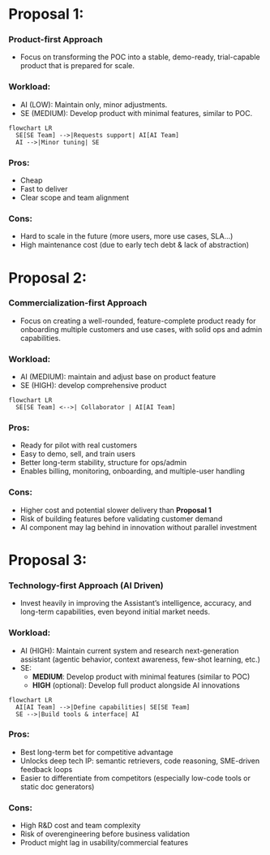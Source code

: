 # Proposal 1: 
### Product-first Approach
-  Focus on transforming the POC into a stable, demo-ready, trial-capable product that is prepared for scale.
 
### Workload:
- AI (LOW): Maintain only, minor adjustments.
- SE (MEDIUM): Develop product with minimal features, similar to POC.

```mermaid
flowchart LR
  SE[SE Team] -->|Requests support| AI[AI Team]
  AI -->|Minor tuning| SE

```

### Pros:
- Cheap
- Fast to deliver
- Clear scope and team alignment

### Cons: 
- Hard to scale in the future (more users, more use cases, SLA...)
- High maintenance cost (due to early tech debt & lack of abstraction)

# Proposal 2: 
### Commercialization-first Approach
- Focus on creating a well-rounded, feature-complete product ready for onboarding multiple customers and use cases, with solid ops and admin capabilities.

### Workload:
- AI (MEDIUM): maintain and adjust base on product feature
- SE (HIGH): develop comprehensive product

```mermaid
flowchart LR
  SE[SE Team] <-->| Collaborator | AI[AI Team]

```

### Pros:
- Ready for pilot with real customers
- Easy to demo, sell, and train users
- Better long-term stability, structure for ops/admin
- Enables billing, monitoring, onboarding, and multiple-user handling

### Cons:
- Higher cost and potential slower delivery than **Proposal 1**
- Risk of building features before validating customer demand
- AI component may lag behind in innovation without parallel investment

# Proposal 3:
### Technology-first Approach (AI Driven)
- Invest heavily in improving the Assistant’s intelligence, accuracy, and long-term capabilities, even beyond initial market needs.

### Workload:
- AI (HIGH):  Maintain current system and research next-generation assistant (agentic behavior, context awareness, few-shot learning, etc.)
- SE:
  - **MEDIUM**: Develop product with minimal features (similar to POC)
  - **HIGH** (optional): Develop full product alongside AI innovations

```mermaid
flowchart LR
  AI[AI Team] -->|Define capabilities| SE[SE Team]
  SE -->|Build tools & interface| AI

```

### Pros:
- Best long-term bet for competitive advantage
- Unlocks deep tech IP: semantic retrievers, code reasoning, SME-driven feedback loops
- Easier to differentiate from competitors (especially low-code tools or static doc generators)

### Cons:
- High R&D cost and team complexity
- Risk of overengineering before business validation
- Product might lag in usability/commercial features
